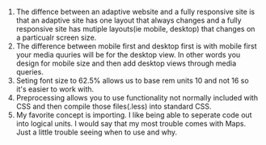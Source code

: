 1. The diffence between an adaptive website and a fully responsive site is that an adaptive site has one layout that always changes and a fully responsive site has mutiple layouts(ie mobile, desktop) that changes on a particualr screen size.
2. The difference between mobile first and desktop first is with mobile first your media quuries will be for the desktop view. In other words you design for mobile size and then add desktop views through media queries.
3. Seting font size to 62.5% allows us to base rem units 10 and not 16 so it's easier to work with.
4. Preprocessing allows you to use functionality not normally included with CSS and then compile those files(.less) into standard CSS.
5. My favorite concept is importing. I like being able to seperate code out into logical units. I would say that my most trouble comes with Maps. Just a little trouble seeing when to use and why.
